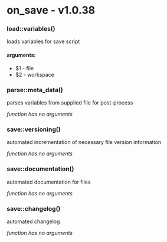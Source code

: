 # on_save - v1.0.38



### load::variables()

loads variables for save script

#### arguments:

-  $1 - file
-  $2 - workspace

### parse::meta_data()

parses variables from supplied file for post-process

*function has no arguments*

### save::versioning()

automated incrementation of necessary file version information

*function has no arguments*

### save::documentation()

automated documentation for files

*function has no arguments*

### save::changelog()

automated changelog

*function has no arguments*


